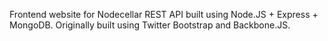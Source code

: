 Frontend website for Nodecellar REST API built using Node.JS + Express + MongoDB. Originally built using Twitter Bootstrap and Backbone.JS.
